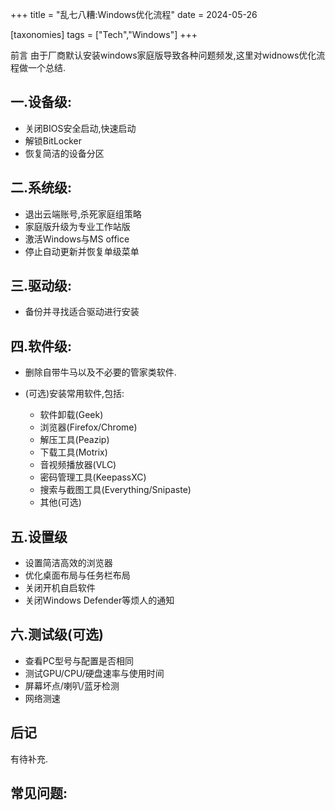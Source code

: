 +++
title = "乱七八糟:Windows优化流程"
date = 2024-05-26

[taxonomies]
tags = ["Tech","Windows"]
+++

前言 由于厂商默认安装windows家庭版导致各种问题频发,这里对widnows优化流程做一个总结.

<!-- more -->

## **一.设备级:**

- 关闭BIOS安全启动,快速启动
- 解锁BitLocker
- 恢复简洁的设备分区


## **二.系统级:**

- 退出云端账号,杀死家庭组策略
- 家庭版升级为专业工作站版
- 激活Windows与MS office
- 停止自动更新并恢复单级菜单


## **三.驱动级:**

- 备份并寻找适合驱动进行安装


## **四.软件级:**

- 删除自带牛马以及不必要的管家类软件.
- (可选)安装常用软件,包括:

  - 软件卸载(Geek)
  - 浏览器(Firefox/Chrome)
  - 解压工具(Peazip)
  - 下载工具(Motrix)
  - 音视频播放器(VLC)
  - 密码管理工具(KeepassXC)
  - 搜索与截图工具(Everything/Snipaste)
  - 其他(可选)


## **五.设置级**

- 设置简洁高效的浏览器
- 优化桌面布局与任务栏布局
- 关闭开机自启软件
- 关闭Windows Defender等烦人的通知


## **六.测试级(可选)**

- 查看PC型号与配置是否相同
- 测试GPU/CPU/硬盘速率与使用时间
- 屏幕坏点/喇叭/蓝牙检测
- 网络测速


## 后记

有待补充.

## 常见问题:


